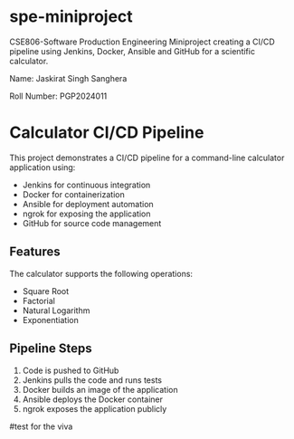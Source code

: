 # spe-miniproject
CSE806-Software Production Engineering Miniproject creating a CI/CD pipeline using Jenkins, Docker, Ansible and GitHub for a scientific calculator.

Name: Jaskirat Singh Sanghera

Roll Number: PGP2024011

# Calculator CI/CD Pipeline

This project demonstrates a CI/CD pipeline for a command-line calculator application using:
- Jenkins for continuous integration
- Docker for containerization
- Ansible for deployment automation
- ngrok for exposing the application
- GitHub for source code management

## Features

The calculator supports the following operations:
- Square Root
- Factorial
- Natural Logarithm
- Exponentiation

## Pipeline Steps

1. Code is pushed to GitHub
2. Jenkins pulls the code and runs tests
3. Docker builds an image of the application
4. Ansible deploys the Docker container
5. ngrok exposes the application publicly

#test for the viva
